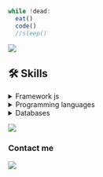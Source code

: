
```js
while !dead: 
  eat()
  code()
  //sleep()
```
<img src="https://user-images.githubusercontent.com/73097560/115834477-dbab4500-a447-11eb-908a-139a6edaec5c.gif"></a>

## :hammer_and_wrench: Skills

<details title="Languages" align='left'>
<br>
<summary align='left'>Framework js</summary>
<div align="justify">
  <img src="https://img.shields.io/badge/Node.js-43853D?style=for-the-badge&logo=node.js&logoColor=white" alt="NodeJS" height="30" /> 
  <img src="https://img.shields.io/badge/React-20232A?style=for-the-badge&logo=react&logoColor=61DAFB" alt="React" height="30"/> 
  <img src="https://img.shields.io/badge/Next.js-000002?style=for-the-badge&logo=next.js&logoColor=61DAFB" alt="React" height="30"/> 
</div>
</details>

</div>


<details title="Languages" align='left'>
<br>
<summary align='left'>Programming languages</summary>
<div align="justify">
<img src="https://img.shields.io/badge/csharp-9f01a3?style=for-the-badge&logo=csharp&logoColor=white" alt="NodeJS" height="30" />
<img src="https://img.shields.io/badge/Java-ED8B00?style=for-the-badge&logo=openjdk&logoColor=white"  alt="NodeJS" height="30"/>
<img src="https://img.shields.io/badge/pl-sql-b44942?style=for-the-badge&logo=pl-sql&logoColor=white"  alt="NodeJS" height="30"/>
</div>
</details>

<details title="Languages" align='left'>
<br>
<summary align='left'>Databases</summary>
<div align="justify">
<img src="https://img.shields.io/badge/MySQL-1d01d6?style=for-the-badge&logo=mysql&logoColor=white" alt="MySQL" height="30"/>
<img src="https://img.shields.io/badge/Oracle-c70b00?style=for-the-badge&logo=oracle&logoColor=white" alt="MySQL" height="30"/>
<img src="https://img.shields.io/badge/sqlserver-fbff00?style=for-the-badge&logo=sqlserver&logoColor=white" alt="MySQL" height="30"/>
</div>
</details>

<img src="https://user-images.githubusercontent.com/73097560/115834477-dbab4500-a447-11eb-908a-139a6edaec5c.gif"></a>

<h3 font-family: 'JetBrains Mono', monospace; >Contact me</h3>
<div> 
  <a href="https://www.linkedin.com/in/nicolas-carloto-2a935b2ba/" target="_blank"><img src="https://img.shields.io/badge/-LinkedIn-%230077B5?style=for-the-badge&logo=linkedin&logoColor=white" target="_blank"></a> 
</div>
